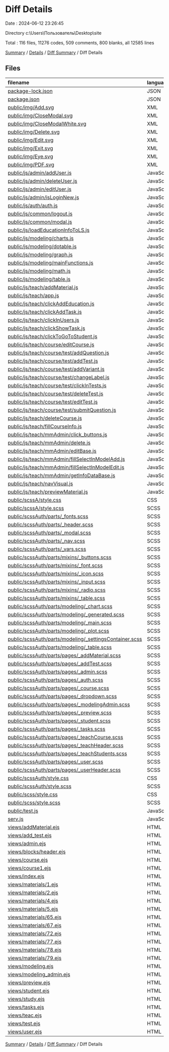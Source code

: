 # Diff Details

Date : 2024-06-12 23:26:45

Directory c:\\Users\\Пользователь\\Desktop\\site

Total : 116 files,  11276 codes, 509 comments, 800 blanks, all 12585 lines

[Summary](results.md) / [Details](details.md) / [Diff Summary](diff.md) / Diff Details

## Files
| filename | language | code | comment | blank | total |
| :--- | :--- | ---: | ---: | ---: | ---: |
| [package-lock.json](/package-lock.json) | JSON | 1,574 | 0 | 1 | 1,575 |
| [package.json](/package.json) | JSON | 22 | 0 | 1 | 23 |
| [public/img/Add.svg](/public/img/Add.svg) | XML | 3 | 0 | 1 | 4 |
| [public/img/CloseModal.svg](/public/img/CloseModal.svg) | XML | 3 | 0 | 1 | 4 |
| [public/img/CloseModalWhite.svg](/public/img/CloseModalWhite.svg) | XML | 3 | 0 | 1 | 4 |
| [public/img/Delete.svg](/public/img/Delete.svg) | XML | 3 | 0 | 1 | 4 |
| [public/img/Edit.svg](/public/img/Edit.svg) | XML | 3 | 0 | 1 | 4 |
| [public/img/Exit.svg](/public/img/Exit.svg) | XML | 3 | 0 | 1 | 4 |
| [public/img/Eye.svg](/public/img/Eye.svg) | XML | 4 | 0 | 1 | 5 |
| [public/img/PDF.svg](/public/img/PDF.svg) | XML | 4 | 0 | 1 | 5 |
| [public/js/admin/addUser.js](/public/js/admin/addUser.js) | JavaScript | 19 | 0 | 1 | 20 |
| [public/js/admin/deleteUser.js](/public/js/admin/deleteUser.js) | JavaScript | 18 | 0 | 1 | 19 |
| [public/js/admin/editUser.js](/public/js/admin/editUser.js) | JavaScript | 86 | 0 | 4 | 90 |
| [public/js/admin/isLoginNew.js](/public/js/admin/isLoginNew.js) | JavaScript | 12 | 0 | 0 | 12 |
| [public/js/auth/auth.js](/public/js/auth/auth.js) | JavaScript | 49 | 6 | 2 | 57 |
| [public/js/common/logout.js](/public/js/common/logout.js) | JavaScript | 4 | 0 | 0 | 4 |
| [public/js/common/modal.js](/public/js/common/modal.js) | JavaScript | 58 | 0 | 0 | 58 |
| [public/js/loadEducationInfoToLS.js](/public/js/loadEducationInfoToLS.js) | JavaScript | 18 | 15 | 1 | 34 |
| [public/js/modeling/charts.js](/public/js/modeling/charts.js) | JavaScript | 177 | 0 | 7 | 184 |
| [public/js/modeling/dotable.js](/public/js/modeling/dotable.js) | JavaScript | 20 | 0 | 1 | 21 |
| [public/js/modeling/graph.js](/public/js/modeling/graph.js) | JavaScript | 99 | 1 | 8 | 108 |
| [public/js/modeling/mainFunctions.js](/public/js/modeling/mainFunctions.js) | JavaScript | 260 | 24 | 28 | 312 |
| [public/js/modeling/math.js](/public/js/modeling/math.js) | JavaScript | 1 | 2 | 0 | 3 |
| [public/js/modeling/table.js](/public/js/modeling/table.js) | JavaScript | 90 | 3 | 13 | 106 |
| [public/js/teach/addMaterial.js](/public/js/teach/addMaterial.js) | JavaScript | 8 | 0 | 0 | 8 |
| [public/js/teach/app.js](/public/js/teach/app.js) | JavaScript | 18 | 16 | 2 | 36 |
| [public/js/teach/clickAddEducation.js](/public/js/teach/clickAddEducation.js) | JavaScript | 160 | 12 | 8 | 180 |
| [public/js/teach/clickAddTask.js](/public/js/teach/clickAddTask.js) | JavaScript | 46 | 0 | 2 | 48 |
| [public/js/teach/clickInUsers.js](/public/js/teach/clickInUsers.js) | JavaScript | 28 | 0 | 4 | 32 |
| [public/js/teach/clickShowTask.js](/public/js/teach/clickShowTask.js) | JavaScript | 104 | 0 | 4 | 108 |
| [public/js/teach/clickToGoToStudent.js](/public/js/teach/clickToGoToStudent.js) | JavaScript | 10 | 0 | 0 | 10 |
| [public/js/teach/course/editCourse.js](/public/js/teach/course/editCourse.js) | JavaScript | 24 | 0 | 0 | 24 |
| [public/js/teach/course/test/addQuestion.js](/public/js/teach/course/test/addQuestion.js) | JavaScript | 133 | 0 | 3 | 136 |
| [public/js/teach/course/test/addTest.js](/public/js/teach/course/test/addTest.js) | JavaScript | 7 | 0 | 0 | 7 |
| [public/js/teach/course/test/addVariant.js](/public/js/teach/course/test/addVariant.js) | JavaScript | 32 | 0 | 2 | 34 |
| [public/js/teach/course/test/changeLabel.js](/public/js/teach/course/test/changeLabel.js) | JavaScript | 29 | 0 | 1 | 30 |
| [public/js/teach/course/test/clickInTests.js](/public/js/teach/course/test/clickInTests.js) | JavaScript | 27 | 0 | 4 | 31 |
| [public/js/teach/course/test/deleteTest.js](/public/js/teach/course/test/deleteTest.js) | JavaScript | 17 | 0 | 0 | 17 |
| [public/js/teach/course/test/editTest.js](/public/js/teach/course/test/editTest.js) | JavaScript | 41 | 0 | 0 | 41 |
| [public/js/teach/course/test/submitQuestion.js](/public/js/teach/course/test/submitQuestion.js) | JavaScript | 119 | 0 | 1 | 120 |
| [public/js/teach/deleteCourse.js](/public/js/teach/deleteCourse.js) | JavaScript | 17 | 0 | 1 | 18 |
| [public/js/teach/fillCourseInfo.js](/public/js/teach/fillCourseInfo.js) | JavaScript | 23 | 0 | 0 | 23 |
| [public/js/teach/mmAdmin/click_buttons.js](/public/js/teach/mmAdmin/click_buttons.js) | JavaScript | 122 | 0 | 6 | 128 |
| [public/js/teach/mmAdmin/delete.js](/public/js/teach/mmAdmin/delete.js) | JavaScript | 21 | 0 | 3 | 24 |
| [public/js/teach/mmAdmin/editBase.js](/public/js/teach/mmAdmin/editBase.js) | JavaScript | 95 | 38 | 7 | 140 |
| [public/js/teach/mmAdmin/fillSelectInModelAdd.js](/public/js/teach/mmAdmin/fillSelectInModelAdd.js) | JavaScript | 37 | 0 | 0 | 37 |
| [public/js/teach/mmAdmin/fillSelectInModelEdit.js](/public/js/teach/mmAdmin/fillSelectInModelEdit.js) | JavaScript | 19 | 0 | 0 | 19 |
| [public/js/teach/mmAdmin/getInfoDataBase.js](/public/js/teach/mmAdmin/getInfoDataBase.js) | JavaScript | 33 | 4 | 3 | 40 |
| [public/js/teach/navVisual.js](/public/js/teach/navVisual.js) | JavaScript | 25 | 0 | 1 | 26 |
| [public/js/teach/previewMaterial.js](/public/js/teach/previewMaterial.js) | JavaScript | 5 | 0 | 3 | 8 |
| [public/scssA/style.css](/public/scssA/style.css) | CSS | 261 | 0 | 31 | 292 |
| [public/scssA/style.scss](/public/scssA/style.scss) | SCSS | 268 | 2 | 50 | 320 |
| [public/scssAuth/parts/_fonts.scss](/public/scssAuth/parts/_fonts.scss) | SCSS | 12 | 1 | 1 | 14 |
| [public/scssAuth/parts/_header.scss](/public/scssAuth/parts/_header.scss) | SCSS | 23 | 0 | 3 | 26 |
| [public/scssAuth/parts/_modal.scss](/public/scssAuth/parts/_modal.scss) | SCSS | 157 | 10 | 26 | 193 |
| [public/scssAuth/parts/_nav.scss](/public/scssAuth/parts/_nav.scss) | SCSS | 23 | 0 | 0 | 23 |
| [public/scssAuth/parts/_vars.scss](/public/scssAuth/parts/_vars.scss) | SCSS | 14 | 2 | 2 | 18 |
| [public/scssAuth/parts/mixins/_buttons.scss](/public/scssAuth/parts/mixins/_buttons.scss) | SCSS | 32 | 1 | 5 | 38 |
| [public/scssAuth/parts/mixins/_font.scss](/public/scssAuth/parts/mixins/_font.scss) | SCSS | 10 | 1 | 1 | 12 |
| [public/scssAuth/parts/mixins/_icon.scss](/public/scssAuth/parts/mixins/_icon.scss) | SCSS | 12 | 0 | 1 | 13 |
| [public/scssAuth/parts/mixins/_input.scss](/public/scssAuth/parts/mixins/_input.scss) | SCSS | 28 | 1 | 4 | 33 |
| [public/scssAuth/parts/mixins/_radio.scss](/public/scssAuth/parts/mixins/_radio.scss) | SCSS | 35 | 0 | 5 | 40 |
| [public/scssAuth/parts/mixins/_table.scss](/public/scssAuth/parts/mixins/_table.scss) | SCSS | 18 | 0 | 0 | 18 |
| [public/scssAuth/parts/modeling/_chart.scss](/public/scssAuth/parts/modeling/_chart.scss) | SCSS | 52 | 0 | 12 | 64 |
| [public/scssAuth/parts/modeling/_generated.scss](/public/scssAuth/parts/modeling/_generated.scss) | SCSS | 176 | 2 | 23 | 201 |
| [public/scssAuth/parts/modeling/_main.scss](/public/scssAuth/parts/modeling/_main.scss) | SCSS | 22 | 0 | 3 | 25 |
| [public/scssAuth/parts/modeling/_plot.scss](/public/scssAuth/parts/modeling/_plot.scss) | SCSS | 13 | 0 | 0 | 13 |
| [public/scssAuth/parts/modeling/_settingsContainer.scss](/public/scssAuth/parts/modeling/_settingsContainer.scss) | SCSS | 37 | 0 | 6 | 43 |
| [public/scssAuth/parts/modeling/_table.scss](/public/scssAuth/parts/modeling/_table.scss) | SCSS | 79 | 0 | 18 | 97 |
| [public/scssAuth/parts/pages/_addMaterial.scss](/public/scssAuth/parts/pages/_addMaterial.scss) | SCSS | 10 | 0 | 0 | 10 |
| [public/scssAuth/parts/pages/_addTest.scss](/public/scssAuth/parts/pages/_addTest.scss) | SCSS | 164 | 0 | 12 | 176 |
| [public/scssAuth/parts/pages/_admin.scss](/public/scssAuth/parts/pages/_admin.scss) | SCSS | 37 | 0 | 3 | 40 |
| [public/scssAuth/parts/pages/_auth.scss](/public/scssAuth/parts/pages/_auth.scss) | SCSS | 64 | 0 | 11 | 75 |
| [public/scssAuth/parts/pages/_course.scss](/public/scssAuth/parts/pages/_course.scss) | SCSS | 132 | 0 | 5 | 137 |
| [public/scssAuth/parts/pages/_dropdown.scss](/public/scssAuth/parts/pages/_dropdown.scss) | SCSS | 48 | 6 | 5 | 59 |
| [public/scssAuth/parts/pages/_modelingAdmin.scss](/public/scssAuth/parts/pages/_modelingAdmin.scss) | SCSS | 90 | 0 | 17 | 107 |
| [public/scssAuth/parts/pages/_preview.scss](/public/scssAuth/parts/pages/_preview.scss) | SCSS | 15 | 0 | 0 | 15 |
| [public/scssAuth/parts/pages/_student.scss](/public/scssAuth/parts/pages/_student.scss) | SCSS | 136 | 0 | 8 | 144 |
| [public/scssAuth/parts/pages/_tasks.scss](/public/scssAuth/parts/pages/_tasks.scss) | SCSS | 10 | 0 | 0 | 10 |
| [public/scssAuth/parts/pages/_teachCourse.scss](/public/scssAuth/parts/pages/_teachCourse.scss) | SCSS | 64 | 0 | 3 | 67 |
| [public/scssAuth/parts/pages/_teachHeader.scss](/public/scssAuth/parts/pages/_teachHeader.scss) | SCSS | 24 | 0 | 1 | 25 |
| [public/scssAuth/parts/pages/_teachStudents.scss](/public/scssAuth/parts/pages/_teachStudents.scss) | SCSS | 57 | 0 | 3 | 60 |
| [public/scssAuth/parts/pages/_user.scss](/public/scssAuth/parts/pages/_user.scss) | SCSS | 8 | 0 | 0 | 8 |
| [public/scssAuth/parts/pages/_userHeader.scss](/public/scssAuth/parts/pages/_userHeader.scss) | SCSS | 24 | 0 | 1 | 25 |
| [public/scssAuth/style.css](/public/scssAuth/style.css) | CSS | 2,342 | 16 | 142 | 2,500 |
| [public/scssAuth/style.scss](/public/scssAuth/style.scss) | SCSS | 42 | 2 | 7 | 51 |
| [public/scss/style.css](/public/scss/style.css) | CSS | 77 | 0 | 13 | 90 |
| [public/scss/style.scss](/public/scss/style.scss) | SCSS | 85 | 4 | 18 | 107 |
| [public/test.js](/public/test.js) | JavaScript | 11 | 30 | 1 | 42 |
| [serv.js](/serv.js) | JavaScript | 344 | 130 | 23 | 497 |
| [views/addMaterial.ejs](/views/addMaterial.ejs) | HTML | 42 | 3 | 16 | 61 |
| [views/add_test.ejs](/views/add_test.ejs) | HTML | 304 | 13 | 43 | 360 |
| [views/admin.ejs](/views/admin.ejs) | HTML | 211 | 0 | 14 | 225 |
| [views/blocks/header.ejs](/views/blocks/header.ejs) | HTML | 7 | 0 | 1 | 8 |
| [views/course.ejs](/views/course.ejs) | HTML | 70 | 80 | 13 | 163 |
| [views/course1.ejs](/views/course1.ejs) | HTML | 178 | 21 | 14 | 213 |
| [views/index.ejs](/views/index.ejs) | HTML | 47 | 0 | 5 | 52 |
| [views/materials/1.ejs](/views/materials/1.ejs) | HTML | 38 | 0 | 0 | 38 |
| [views/materials/2.ejs](/views/materials/2.ejs) | HTML | 1 | 0 | 0 | 1 |
| [views/materials/4.ejs](/views/materials/4.ejs) | HTML | 15 | 0 | 0 | 15 |
| [views/materials/5.ejs](/views/materials/5.ejs) | HTML | 10 | 0 | 0 | 10 |
| [views/materials/65.ejs](/views/materials/65.ejs) | HTML | 1 | 0 | 0 | 1 |
| [views/materials/67.ejs](/views/materials/67.ejs) | HTML | 1 | 0 | 0 | 1 |
| [views/materials/72.ejs](/views/materials/72.ejs) | HTML | 1 | 0 | 0 | 1 |
| [views/materials/77.ejs](/views/materials/77.ejs) | HTML | 1 | 0 | 0 | 1 |
| [views/materials/78.ejs](/views/materials/78.ejs) | HTML | 1 | 0 | 0 | 1 |
| [views/materials/79.ejs](/views/materials/79.ejs) | HTML | 10 | 0 | 0 | 10 |
| [views/modeling.ejs](/views/modeling.ejs) | HTML | 172 | 8 | 14 | 194 |
| [views/modeling_admin.ejs](/views/modeling_admin.ejs) | HTML | 651 | 20 | 31 | 702 |
| [views/preview.ejs](/views/preview.ejs) | HTML | 26 | 0 | 1 | 27 |
| [views/student.ejs](/views/student.ejs) | HTML | 136 | 6 | 9 | 151 |
| [views/study.ejs](/views/study.ejs) | HTML | 35 | 0 | 2 | 37 |
| [views/tasks.ejs](/views/tasks.ejs) | HTML | 165 | 1 | 11 | 177 |
| [views/teac.ejs](/views/teac.ejs) | HTML | 148 | 28 | 18 | 194 |
| [views/test.ejs](/views/test.ejs) | HTML | 155 | 0 | 7 | 162 |
| [views/user.ejs](/views/user.ejs) | HTML | 61 | 0 | 6 | 67 |

[Summary](results.md) / [Details](details.md) / [Diff Summary](diff.md) / Diff Details